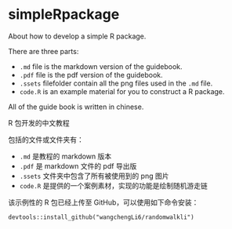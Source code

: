 # simpleRpackage
About how to develop a simple R package.

There are three parts:

- `.md` file is the markdown version of the guidebook.
- `.pdf` file is the pdf version of the guidebook.
- `.ssets` filefolder contain all the png files used in the `.md` file.
- `code.R` is an example material for you to construct a R package.

All of the guide book is written in chinese.

R 包开发的中文教程

包括的文件或文件夹有：
- `.md` 是教程的 markdown 版本
- `.pdf` 是 markdown 文件的 pdf 导出版
- `.ssets` 文件夹中包含了所有被使用到的 png 图片
- `code.R` 是提供的一个案例素材，实现的功能是绘制随机游走链

该示例性的 R 包已经上传至 GitHub，可以使用如下命令安装：
```{R}
devtools::install_github("wangchengLi6/randomwalkli")
```
